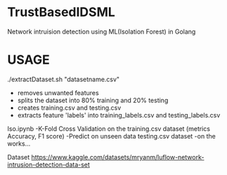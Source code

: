 # TrustBasedIDSML
Network intruision detection using ML(Isolation Forest) in Golang
# USAGE

./extractDataset.sh "datasetname.csv" 
- removes unwanted features
- splits the dataset into 80% training and 20% testing
- creates training.csv and testing.csv
- extracts feature 'labels' into training_labels.csv and testing_labels.csv

Iso.ipynb
-K-Fold Cross Validation on the training.csv dataset (metrics Accuracy, F1 score)
-Predict on unseen data testing.csv dataset
-on the works...

Dataset https://www.kaggle.com/datasets/mryanm/luflow-network-intrusion-detection-data-set
